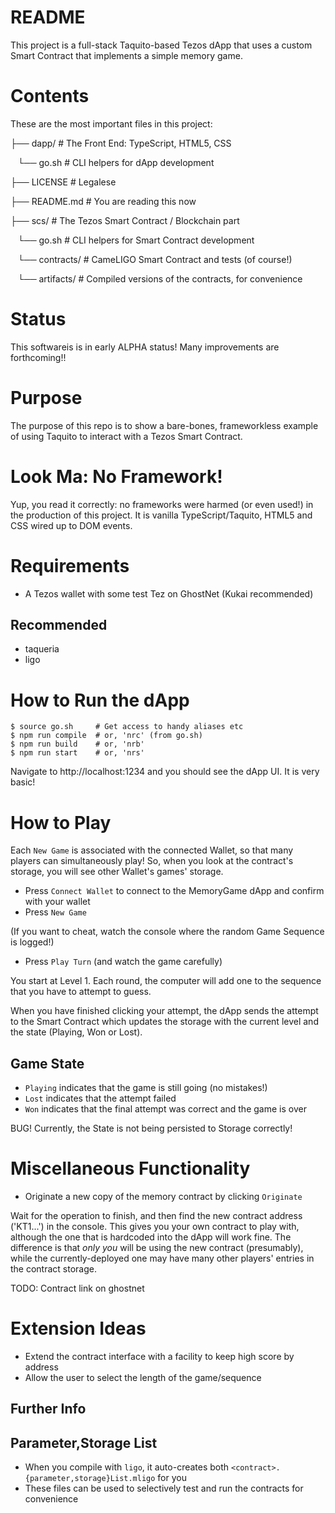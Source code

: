 # README

This project is a full-stack Taquito-based Tezos dApp that uses a custom Smart Contract that implements a simple memory game.

# Contents

These are the most important files in this project:

├── dapp/                  #  The Front End: TypeScript, HTML5, CSS

   └── go.sh              #  CLI helpers for dApp development

├── LICENSE               #  Legalese

├── README.md             #  You are reading this now

├── scs/                   #  The Tezos Smart Contract / Blockchain part

   └── go.sh              #   CLI helpers for Smart Contract development

   └── contracts/          #   CameLIGO Smart Contract and tests (of course!)

   └── artifacts/          #   Compiled versions of the contracts, for convenience

# Status

This softwareis is in early ALPHA status! Many improvements are forthcoming!!

# Purpose

The purpose of this repo is to show a bare-bones, frameworkless example of using Taquito to interact with a Tezos Smart Contract.

# Look Ma: No Framework!

Yup, you read it correctly: no frameworks were harmed (or even used!) in the production of this project. It is vanilla TypeScript/Taquito, HTML5 and CSS wired up to DOM events.

# Requirements

* A Tezos wallet with some test Tez on GhostNet (Kukai recommended)

## Recommended

* taqueria
* ligo

# How to Run the dApp

```
$ source go.sh     # Get access to handy aliases etc
$ npm run compile  # or, 'nrc' (from go.sh)
$ npm run build    # or, 'nrb'
$ npm run start    # or, 'nrs'
```

Navigate to http://localhost:1234 and you should see the dApp UI. It is very basic!

# How to Play

Each `New Game` is associated with the connected Wallet, so that many players can simultaneously play! So, when you look at the contract's storage, you will see other Wallet's games' storage.

* Press `Connect Wallet` to connect to the MemoryGame dApp and confirm with your wallet
* Press `New Game`

(If you want to cheat, watch the console where the random Game Sequence is logged!)

* Press `Play Turn` (and watch the game carefully)

You start at Level 1. Each round, the computer will add one to the sequence that you have to attempt to guess.

When you have finished clicking your attempt, the dApp sends the attempt to the Smart Contract which updates the storage with the current level and the state (Playing, Won or Lost).

## Game State

* `Playing` indicates that the game is still going (no mistakes!)
* `Lost` indicates that the attempt failed
* `Won` indicates that the final attempt was correct and the game is over

BUG! Currently, the State is not being persisted to Storage correctly!

# Miscellaneous Functionality

* Originate a new copy of the memory contract by clicking `Originate`

Wait for the operation to finish, and then find the new contract address ('KT1...') in the console. This gives you your own contract to play with, although the one that is hardcoded into the dApp will work fine. The difference is that *only you* will be using the new contract (presumably), while the currently-deployed one may have many other players' entries in the contract storage.

TODO: Contract link on ghostnet

# Extension Ideas

* Extend the contract interface with a facility to keep high score by address
* Allow the user to select the length of the game/sequence

## Further Info

## Parameter,Storage List

* When you compile with `ligo`, it auto-creates both `<contract>.{parameter,storage}List.mligo` for you
* These files can be used to selectively test and run the contracts for convenience
